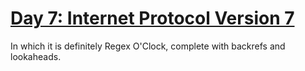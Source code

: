 # [Day 7: Internet Protocol Version 7][day7]

[day7]: https://adventofcode.com/2016/day/7

In which it is definitely Regex O'Clock, complete with backrefs and lookaheads.
